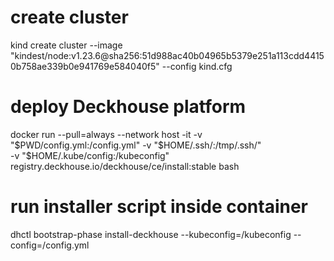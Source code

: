 # create cluster
kind create cluster --image "kindest/node:v1.23.6@sha256:51d988ac40b04965b5379e251a113cdd44150b758ae339b0e941769e584040f5" --config kind.cfg

# deploy Deckhouse platform
docker run --pull=always  --network host -it -v "$PWD/config.yml:/config.yml" -v "$HOME/.ssh/:/tmp/.ssh/" \
  -v "$HOME/.kube/config:/kubeconfig" registry.deckhouse.io/deckhouse/ce/install:stable bash

# run installer script inside container
dhctl bootstrap-phase install-deckhouse --kubeconfig=/kubeconfig --config=/config.yml

# 